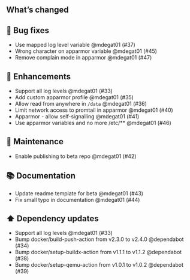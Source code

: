 ## What’s changed
## 🐛 Bug fixes

- Use mapped log level variable @mdegat01 (#37)
- Wrong character on apparmor variable @mdegat01 (#45)
- Remove complain mode in apparmor @mdegat01 (#47)

## 🚀 Enhancements

- Support all log levels @mdegat01 (#33)
- Add custom apparmor profile @mdegat01 (#35)
- Allow read from anywhere in `/data` @mdegat01 (#36)
- Limit network access to promtail in apparmor @mdegat01 (#40)
- Apparmor - allow self-signalling @mdegat01 (#41)
- Use apparmor variables and no more /etc/** @mdegat01 (#46)

## 🧰 Maintenance

- Enable publishing to beta repo @mdegat01 (#42)

## 📚 Documentation

- Update readme template for beta @mdegat01 (#43)
- Fix small typo in documentation @mdegat01 (#44)

## ⬆️ Dependency updates

- Support all log levels @mdegat01 (#33)
- Bump docker/build-push-action from v2.3.0 to v2.4.0 @dependabot (#34)
- Bump docker/setup-buildx-action from v1.1.1 to v1.1.2 @dependabot (#38)
- Bump docker/setup-qemu-action from v1.0.1 to v1.0.2 @dependabot (#39)
